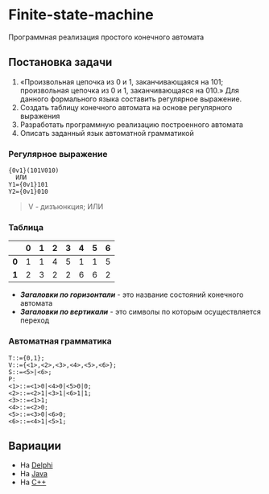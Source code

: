 # Finite-state-machine
Программная реализация простого конечного автомата

## Постановка задачи
1.	«Произвольная цепочка из 0 и 1, заканчивающаяся на 101; произвольная цепочка из 0 и 1, заканчивающаяся на 010.» Для данного формального языка составить регулярное выражение.
2.  Создать таблицу конечного автомата на основе регулярного выражения
3.	Разработать программную реализацию построенного автомата
4. 	Описать заданный язык автоматной грамматикой

### Регулярное выражение
```
{0v1}(101V010)
  ИЛИ
Y1={0v1}101
Y2={0v1}010
```
> V -  дизъюнкция; ИЛИ

### Таблица
  &nbsp; | 0 | 1 | 2 | 3 | 4 | 5 | 6 |
---------|:-:|:-:|:-:|:-:|:-:|:-:|:-:|
**0**    | 1 | 1 | 4 | 5 | 1 | 1 | 5 |
**1**    | 2 | 3 | 2 | 2 | 6 | 6 | 2 |

- ***Загаловки по горизонтали*** - это название состояний конечного автомата
- ***Загаловки по вертикали*** - это символы по которым осуществляется переход

### Автоматная грамматика
```
T::={0,1};
V::={<1>,<2>,<3>,<4>,<5>,<6>};
S::=<5>|<6>;
P:
<1>::=<1>0|<4>0|<5>0|0;
<2>::=<2>1|<3>1|<6>1|1;
<3>::=<1>1;
<4>::=<2>0;
<5>::=<3>0|<6>0;
<6>::=<4>1|<5>1;
```


## Вариации
* На [Delphi](./main.dpr)
* На [Java](./main.java)
* На [С++](./main.cpp)

